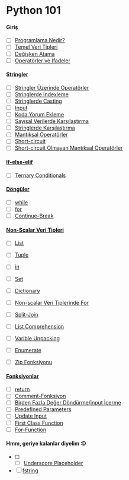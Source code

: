# Python 101

#### Giriş
- [ ] [Programlama Nedir?](programlama-nedir/)
- [ ] [Temel Veri Tipleri](temel-veri-tipleri/)
- [ ] [Değişken Atama](degisken-atama/)
- [ ] [Operatörler ve İfadeler](operator-expression/)

####  [Stringler](stringler/)
  - [ ] [Stringler Üzerinde Operatörler](string-operator/)
  - [ ] [Stringlerde İndexleme](string-indexing/)
  - [ ] [Stringlerde Casting](string-casting/)
- [ ] [Input](input/)
- [ ] [Koda Yorum Ekleme](yorum/)
- [ ] [Sayısal Verilerde Karşılaştırma](numeric-comparison/)
- [ ] [Stringlerde Karşılaştırma](string-comparison/)
- [ ] [Mantıksal Operatörler](logical-operator/)
- [ ] [Short-circuit](short-circuit/)
- [ ] [Short-circuit Olmayan Mantıksal Operatörler](not-short-circuit/)

#### [If-else-elif](if-else-elif/)

  - [ ] [Ternary Conditionals](ternary-conditionals/)

#### [Döngüler](loops/)

  - [ ] [while](while/)
  - [ ] [for](for/)
  - [ ] [Continue-Break](continue-break/)

#### [Non-Scalar Veri Tipleri](non-scalar/)

  - [ ] [List](list/)

  - [ ] [Tuple](tuple/)

  - [ ] [in](in/)

  - [ ] [Set](set/)

  - [ ] [Dictionary](dictionary/)

  - [ ] [Non-scalar Veri Tiplerinde For](non-scalar-for/)

  - [ ] [Split-Join](join-split/)

  - [ ] [List Comprehension](list-comprehension/)

  - [ ] [Varible Unpacking](variable-unpacking/)

  - [ ] [Enumerate](enumerate/)

  - [ ] [Zip Fonksiyonu](zip/)

#### [Fonksiyonlar](fonksiyon-giris/)

  - [ ] [return](return/)
  - [ ] [Comment-Fonksiyon](comment-fonksiyon/)
  - [ ] [Birden Fazla Değer Döndürme/input İçerme](multiple-input-return/)
  - [ ] [Predefined Parameters](predefined-fonksiyon/)
  - [ ] [Update Input](update-value-fonksiyon/)
  - [ ] [First Class Function](first-class-fonksiyon/)
  - [ ] [For-Function](for-fonksiyon/)

#### Hmm, geriye kalanlar diyelim :D 
- [ ] - [ ] [Underscore Placeholder](underscore-placeholder/)
- [ ] [fstring](fstring/)